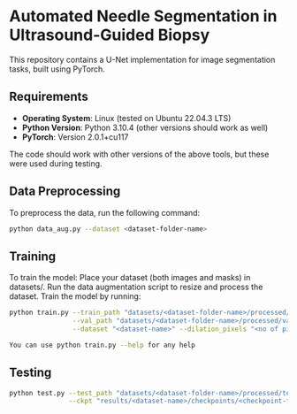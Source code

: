# Automated Needle Segmentation in Ultrasound-Guided Biopsy

This repository contains a U-Net implementation for image segmentation tasks, built using PyTorch.

## Requirements

- **Operating System**: Linux (tested on Ubuntu 22.04.3 LTS)
- **Python Version**: Python 3.10.4 (other versions should work as well)
- **PyTorch**: Version 2.0.1+cu117

The code should work with other versions of the above tools, but these were used during testing.

## Data Preprocessing

To preprocess the data, run the following command:

```bash
python data_aug.py --dataset <dataset-folder-name>
```
## Training
To train the model:
Place your dataset (both images and masks) in datasets/<your-folder-name>.
Run the data augmentation script to resize and process the dataset.
Train the model by running:
```bash
python train.py --train_path "datasets/<dataset-folder-name>/processed/train" \
                --val_path "datasets/<dataset-folder-name>/processed/val" \
                --dataset "<dataset-name>" --dilation_pixels "<no of pixels to dilate>"

You can use python train.py --help for any help
```

## Testing
```bash
python test.py --test_path "datasets/<dataset-folder-name>/processed/test" \
               --ckpt "results/<dataset-name>/checkpoints/<checkpoint-file-name>.pth"

